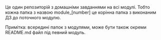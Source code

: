 Це один репозиторій з домашніми завданнями на всі модулі.
Тобто кожна папка з назвою module\_[number] це корінна папка з виконаним ДЗ до поточного модулю.

Примітка: всередині папок з модулями, може бути також окреми README.md файл під певний модуль.
